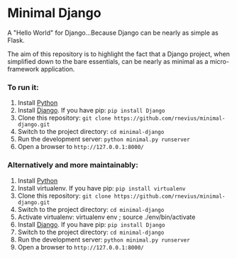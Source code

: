 # Minimal Django
A "Hello World" for Django...Because Django can be nearly as simple as Flask.

The aim of this repository is to highlight the fact that a Django project, when simplified down to the bare essentials, can be nearly as minimal as a micro-framework application. 

### To run it:

1. Install [Python](https://www.python.org/downloads/)
2. Install [Django](https://docs.djangoproject.com/en/dev/topics/install/). If you have pip: `pip install Django`
3. Clone this repository: `git clone https://github.com/rnevius/minimal-django.git`
4. Switch to the project directory: `cd minimal-django`
5. Run the development server: `python minimal.py runserver`
6. Open a browser to `http://127.0.0.1:8000/`

### Alternatively and more maintainably:

1. Install [Python](https://www.python.org/downloads/)
2. Install virtualenv. If you have pip: `pip install virtualenv`
3. Clone this repository: `git clone https://github.com/rnevius/minimal-django.git`
4. Switch to the project directory: `cd minimal-django`
5. Activate virtualenv: virtualenv env ; source ./env/bin/activate
6. Install [Django](https://docs.djangoproject.com/en/1.9/topics/install/). If you have pip: `pip install Django`
7. Switch to the project directory: `cd minimal-django`
8. Run the development server: `python minimal.py runserver`
9. Open a browser to `http://127.0.0.1:8000/`

